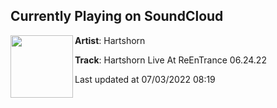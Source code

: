 ## Currently Playing on SoundCloud

[<img align="left" width="100" src="https://i1.sndcdn.com/artworks-CS08FxtFVO39Vwh7-YGI7AQ-t500x500.jpg">](https://soundcloud.com/hartshorn303/hartshorn-live-at-reentrance-062422)

**Artist**: Hartshorn 

**Track**: Hartshorn Live At ReEnTrance  06.24.22

Last updated at 07/03/2022 08:19
